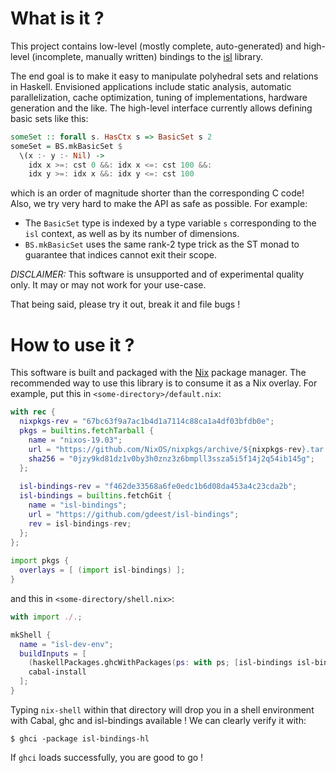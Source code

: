 # What is it ?

This project contains low-level (mostly complete, auto-generated) and high-level
(incomplete, manually written) bindings to the
[isl](http://isl.gforge.inria.fr/user.html) library.

The end goal is to make it easy to manipulate polyhedral sets and relations in
Haskell. Envisioned applications include static analysis, automatic
parallelization, cache optimization, tuning of implementations, hardware
generation and the like. The high-level interface currently allows defining
basic sets like this:

```haskell
someSet :: forall s. HasCtx s => BasicSet s 2
someSet = BS.mkBasicSet $
  \(x :- y :- Nil) ->
    idx x >=: cst 0 &&: idx x <=: cst 100 &&:
    idx y >=: idx x &&: idx y <=: cst 100
```

which is an order of magnitude shorter than the corresponding C code! Also, we
try very hard to make the API as safe as possible. For example:

- The `BasicSet` type is indexed by a type variable `s` corresponding to the
  `isl` context, as well as by its number of dimensions.
- `BS.mkBasicSet` uses the same rank-2 type trick as the ST monad to guarantee
  that indices cannot exit their scope.

*DISCLAIMER:* This software is unsupported and of experimental quality only. It
may or may not work for your use-case.

That being said, please try it out, break it and file bugs !

# How to use it ?

This software is built and packaged with the [Nix](https://nixos.org) package
manager. The recommended way to use this library is to consume it as a Nix
overlay. For example, put this in `<some-directory>/default.nix`:

```nix
with rec {
  nixpkgs-rev = "67bc63f9a7ac1b4d1a7114c88ca1a4df03bfdb0e";
  pkgs = builtins.fetchTarball {
    name = "nixos-19.03";
    url = "https://github.com/NixOS/nixpkgs/archive/${nixpkgs-rev}.tar.gz";
    sha256 = "0jzy9kd81dz1v0by3h0znz3z6bmpll3ssza5i5f14j2q54ib145g";
  };
 
  isl-bindings-rev = "f462de33568a6fe0edc1b6d08da453a4c23cda2b";
  isl-bindings = builtins.fetchGit {
    name = "isl-bindings";
    url = "https://github.com/gdeest/isl-bindings";
    rev = isl-bindings-rev;
  };
};
 
import pkgs {
  overlays = [ (import isl-bindings) ];
}
```

and this in `<some-directory/shell.nix>`:

```nix
with import ./.;

mkShell {
  name = "isl-dev-env";
  buildInputs = [
    (haskellPackages.ghcWithPackages(ps: with ps; [isl-bindings isl-bindings-hl]))
    cabal-install
  ];
}
```

Typing `nix-shell` within that directory will drop you in a shell environment
with Cabal, ghc and isl-bindings available ! We can clearly verify it with:

```
$ ghci -package isl-bindings-hl
```

If `ghci` loads successfully, you are good to go !

